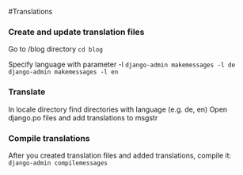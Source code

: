 #Translations

### Create and update translation files 
Go to /blog directory
`cd blog`

Specify language with parameter -l
`django-admin makemessages -l de`
`django-admin makemessages -l en`

### Translate
In locale directory find directories with language (e.g. de, en)
Open django.po files and add translations to msgstr

### Compile translations
After you created translation files and added translations, compile it:
`django-admin compilemessages`
